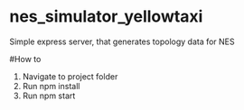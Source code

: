# nes_simulator_yellowtaxi

Simple express server, that generates topology data for NES

#How to

1. Navigate to project folder
2. Run npm install
3. Run npm start


